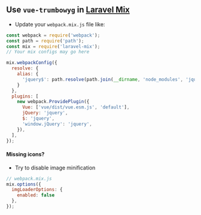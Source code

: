 ## Use `vue-trumbowyg` in [Laravel Mix](https://github.com/JeffreyWay/laravel-mix)

* Update your `webpack.mix.js` file like:
```js
const webpack = require('webpack');
const path = require('path');
const mix = require('laravel-mix');
// Your mix configs may go here

mix.webpackConfig({
  resolve: {
    alias: {
      'jquery$': path.resolve(path.join(__dirname, 'node_modules', 'jquery')),
    }
  },
  plugins: [
    new webpack.ProvidePlugin({
      Vue: ['vue/dist/vue.esm.js', 'default'],
      jQuery: 'jquery',
      $: 'jquery',
      'window.jQuery': 'jquery',
    }),
  ],
});
```


#### Missing icons?
* Try to disable image minification
```js
// webpack.mix.js
mix.options({
  imgLoaderOptions: {
    enabled: false
  },
});
```
